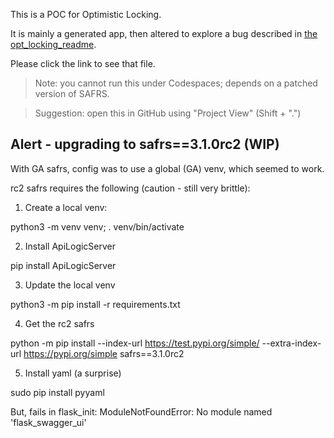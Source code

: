 This is a POC for Optimistic Locking.

It is mainly a generated app, then altered to explore a bug described in [the opt_locking_readme](./api/system/opt_locking/readme.md).

Please click the link to see that file.

> Note: you cannot run this under Codespaces; depends on a patched version of SAFRS.

> Suggestion: open this in GitHub using "Project View" (Shift + ".")

## Alert - upgrading to safrs==3.1.0rc2 (WIP)

With GA safrs, config was to use a global (GA) venv, which seemed to work.

rc2 safrs requires the following (caution - still very brittle):

1. Create a local venv:

python3 -m venv venv; . venv/bin/activate

2. Install ApiLogicServer

pip install ApiLogicServer

3. Update the local venv

python3 -m pip install -r requirements.txt

4. Get the rc2 safrs

python -m pip install --index-url https://test.pypi.org/simple/ --extra-index-url https://pypi.org/simple  safrs==3.1.0rc2

5. Install yaml (a surprise)

sudo pip install pyyaml

But, fails in flask_init: ModuleNotFoundError: No module named 'flask_swagger_ui'